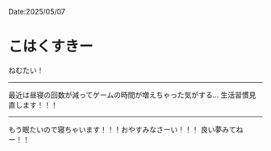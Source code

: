 Date:2025/05/07
# こはくすきー

ねむたい！

----

最近は昼寝の回数が減ってゲームの時間が増えちゃった気がする…
生活習慣見直します！！！

----

もう眠たいので寝ちゃいます！！！おやすみなさーい！！！
良い夢みてねー！！
